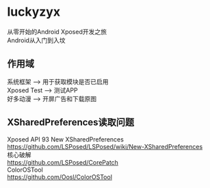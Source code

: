 # luckyzyx  

从零开始的Android Xposed开发之旅  
Android从入门到入坟  

## 作用域

系统框架 --> 用于获取模块是否已启用  
Xposed Test --> 测试APP  
好多动漫 --> 开屏广告和下载原图  

## XSharedPreferences读取问题  

Xposed API 93 New XSharedPreferences  
<https://github.com/LSPosed/LSPosed/wiki/New-XSharedPreferences>  
核心破解  
<https://github.com/LSPosed/CorePatch>  
ColorOSTool  
<https://github.com/Oosl/ColorOSTool>  
